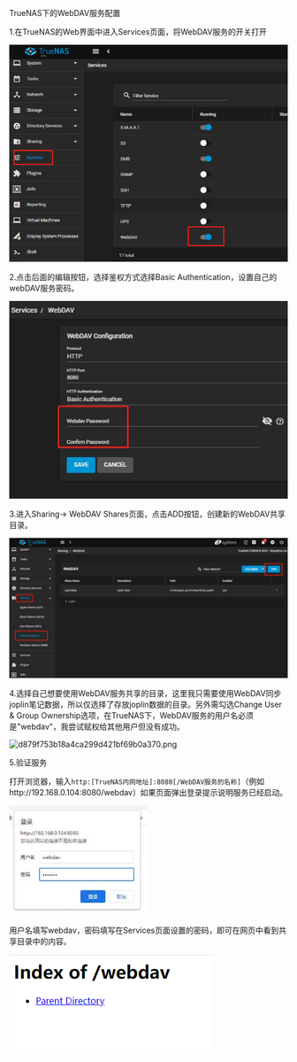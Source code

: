 TrueNAS下的WebDAV服务配置

1.在TrueNAS的Web界面中进入Services页面，将WebDAV服务的开关打开

![06f2764266e0c221ea570285f4d77572.png](../_resources/ce486e0366f741cb8b61aa802d952ddc.png)

2.点击后面的编辑按钮，选择鉴权方式选择Basic Authentication，设置自己的webDAV服务密码。

![ee40c1c2b2639a60c183c0f3af3ce4a9.png](../_resources/76de1056ba184222936721441b00fa43.png)

3.进入Sharing-> WebDAV Shares页面，点击ADD按钮，创建新的WebDAV共享目录。

![365b629e6d66c32c2dd8623ae66ce984.png](../_resources/067093e3af4548daa056cf986b1054c9.png)

4.选择自己想要使用WebDAV服务共享的目录，这里我只需要使用WebDAV同步joplin笔记数据，所以仅选择了存放joplin数据的目录。另外需勾选Change User & Group Ownership选项，在TrueNAS下，WebDAV服务的用户名必须是"webdav"，我尝试赋权给其他用户但没有成功。

![d879f753b18a4ca299d421bf69b0a370.png](d879f753b18a4ca299d421bf69b0a370.png)

5.验证服务

打开浏览器，输入`http:[TrueNAS内网地址]:8080[/WebDAV服务的名称]`（例如http://192.168.0.104:8080/webdav）如果页面弹出登录提示说明服务已经启动。

![dd641520f2e1759f293fb39275d2e71f.png](../_resources/8d607b024a8942bf8f95e774b353942a.png)

用户名填写webdav，密码填写在Services页面设置的密码，即可在网页中看到共享目录中的内容。

![40f08230c3924e93918c84621d990f3e.png](../_resources/40f08230c3924e93918c84621d990f3e.png)